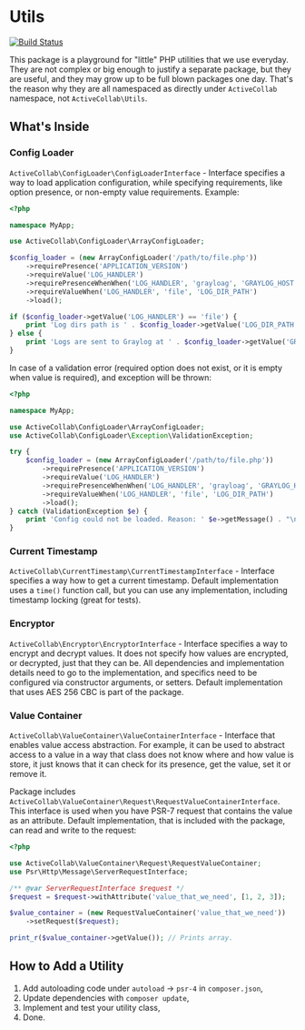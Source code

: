 # Utils

[![Build Status](https://travis-ci.org/activecollab/utils.svg?branch=master)](https://travis-ci.org/activecollab/utils)

This package is a playground for "little" PHP utilities that we use everyday. They are not complex or big enough to justify a separate package, but they are useful, and they may grow up to be full blown packages one day. That's the reason why they are all namespaced as directly under `ActiveCollab` namespace, not `ActiveCollab\Utils`.

## What's Inside

### Config Loader

`ActiveCollab\ConfigLoader\ConfigLoaderInterface` - Interface specifies a way to load application configuration, while specifying requirements, like option presence, or non-empty value requirements. Example:

```php
<?php

namespace MyApp;

use ActiveCollab\ConfigLoader\ArrayConfigLoader;

$config_loader = (new ArrayConfigLoader('/path/to/file.php'))
    ->requirePresence('APPLICATION_VERSION')
    ->requireValue('LOG_HANDLER')
    ->requirePresenceWhenWhen('LOG_HANDLER', 'grayloag', 'GRAYLOG_HOST', 'GRAYLOG_PORT')
    ->requireValueWhen('LOG_HANDLER', 'file', 'LOG_DIR_PATH')
    ->load();

if ($config_loader->getValue('LOG_HANDLER') == 'file') {
    print 'Log dirs path is ' . $config_loader->getValue('LOG_DIR_PATH') . ".\n";
} else {
    print 'Logs are sent to Graylog at ' . $config_loader->getValue('GRAYLOG_HOST') . ':' . $config_loader->getValue('GRAYLOG_PORT') . ".\n";    
}
```

In case of a validation error (required option does not exist, or it is empty when value is required), and exception will be thrown:

```php
<?php

namespace MyApp;

use ActiveCollab\ConfigLoader\ArrayConfigLoader;
use ActiveCollab\ConfigLoader\Exception\ValidationException;

try {
    $config_loader = (new ArrayConfigLoader('/path/to/file.php'))
        ->requirePresence('APPLICATION_VERSION')
        ->requireValue('LOG_HANDLER')
        ->requirePresenceWhenWhen('LOG_HANDLER', 'grayloag', 'GRAYLOG_HOST', 'GRAYLOG_PORT')
        ->requireValueWhen('LOG_HANDLER', 'file', 'LOG_DIR_PATH')
        ->load();
} catch (ValidationException $e) {
    print 'Config could not be loaded. Reason: ' $e->getMessage() . "\n";
}
```

### Current Timestamp

`ActiveCollab\CurrentTimestamp\CurrentTimestampInterface` - Interface specifies a way how to get a current timestamp. Default implementation uses a `time()` function call, but you can use any implementation, including timestamp locking (great for tests).
 
### Encryptor
 
`ActiveCollab\Encryptor\EncryptorInterface` - Interface specifies a way to encrypt and decrypt values. It does not specify how values are encrypted, or decrypted, just that they can be. All dependencies and implementation details need to go to the implementation, and specifics need to be configured via constructor arguments, or setters. Default implementation that uses AES 256 CBC is part of the package.

### Value Container

`ActiveCollab\ValueContainer\ValueContainerInterface` - Interface that enables value access abstraction. For example, it can be used to abstract access to a value in a way that class does not know where and how value is store, it just knows that it can check for its presence, get the value, set it or remove it.

Package includes `ActiveCollab\ValueContainer\Request\RequestValueContainerInterface`. This interface is used when you have PSR-7 request that contains the value as an attribute. Default implementation, that is included with the package, can read and write to the request:
 
```php
<?php

use ActiveCollab\ValueContainer\Request\RequestValueContainer;
use Psr\Http\Message\ServerRequestInterface;

/** @var ServerRequestInterface $request */
$request = $request->withAttribute('value_that_we_need', [1, 2, 3]);

$value_container = (new RequestValueContainer('value_that_we_need'))
    ->setRequest($request);

print_r($value_container->getValue()); // Prints array.
```

## How to Add a Utility

1. Add autoloading code under `autoload` -> `psr-4` in `composer.json`,
1. Update dependencies with `composer update`,
1. Implement and test your utility class,
1. Done.
